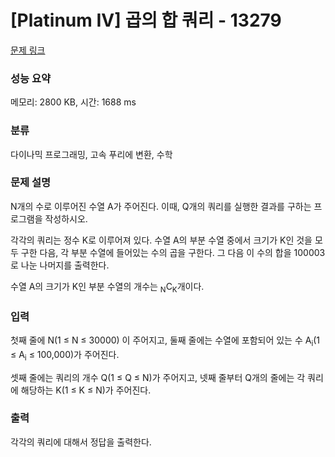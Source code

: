 # [Platinum IV] 곱의 합 쿼리 - 13279 

[문제 링크](https://www.acmicpc.net/problem/13279) 

### 성능 요약

메모리: 2800 KB, 시간: 1688 ms

### 분류

다이나믹 프로그래밍, 고속 푸리에 변환, 수학

### 문제 설명

<p>N개의 수로 이루어진 수열 A가 주어진다. 이때, Q개의 쿼리를 실행한 결과를 구하는 프로그램을 작성하시오.</p>

<p>각각의 쿼리는 정수 K로 이루어져 있다. 수열 A의 부분 수열 중에서 크기가 K인 것을 모두 구한 다음, 각 부분 수열에 들어있는 수의 곱을 구한다. 그 다음 이 수의 합을 100003로 나눈 나머지를 출력한다.</p>

<p>수열 A의 크기가 K인 부분 수열의 개수는 <sub>N</sub>C<sub>K</sub>개이다.</p>

### 입력 

 <p>첫째 줄에 N(1 ≤ N ≤ 30000) 이 주어지고, 둘째 줄에는 수열에 포함되어 있는 수 A<sub>i</sub>(1 ≤ A<sub>i</sub> ≤ 100,000)가 주어진다. </p>

<p>셋째 줄에는 쿼리의 개수 Q(1 ≤ Q ≤ N)가 주어지고, 넷째 줄부터 Q개의 줄에는 각 쿼리에 해당하는 K(1 ≤ K ≤ N)가 주어진다.</p>

### 출력 

 <p>각각의 쿼리에 대해서 정답을 출력한다.</p>

